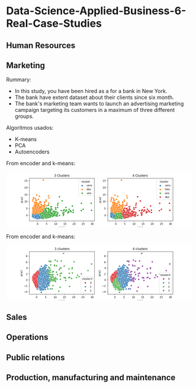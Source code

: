 # Data-Science-Applied-Business-6-Real-Case-Studies

## Human Resources

## Marketing

Rummary:

* In this study, you have been hired as a for a bank in New York.
* The bank have extent dataset about their clients since six month.
* The bank's marketing team wants to launch an advertising marketing campaign targeting its customers in a maximum of three different groups.

Algoritmos usados:

* K-means
* PCA
* Autoencoders

From encoder and k-means:

<img src="img/marketing/clusters.png" width="500" title="Clusters"/>

From encoder and k-means:

<img src="img/marketing/encoder_cluster.png" width="500" title="Clusters"/>

## Sales

## Operations

## Public relations

## Production, manufacturing and maintenance
